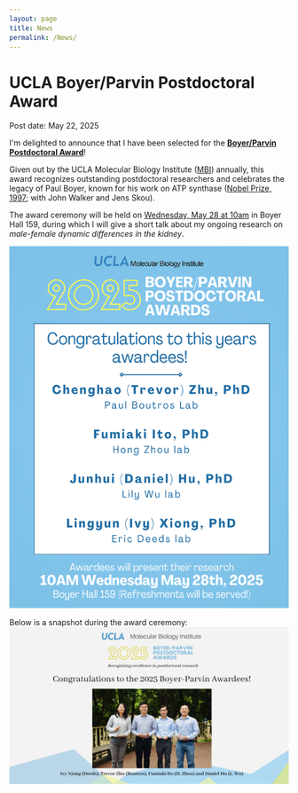 ```yaml
---
layout: page
title: News
permalink: /News/
---
```


# UCLA Boyer/Parvin Postdoctoral Award
Post date: May 22, 2025

I'm delighted to announce that I have been selected for the [**Boyer/Parvin Postdoctoral Award**](https://www.mbi.ucla.edu/awards/postdoctoral-history)! 

Given out by the UCLA Molecular Biology Institute ([MBI](https://www.mbi.ucla.edu)) annually, this award recognizes outstanding postdoctoral researchers and celebrates the legacy of Paul Boyer, known for his work on ATP synthase ([Nobel Prize, 1997](https://www.nobelprize.org/prizes/chemistry/1997/summary/); with John Walker and Jens Skou).

The award ceremony will be held on <ins>Wednesday, May 28 at 10am</ins> in Boyer Hall 159, during which I will give a short talk about my ongoing research on *male-female dynamic differences in the kidney*.

![Boyer_Award](/images/UCLA_Boyer_Award.png)

Below is a snapshot during the award ceremony:
![Boyer_Fellow](/images/UCLA_Boyer_GroupPhoto.jpg)
